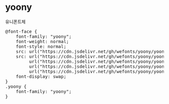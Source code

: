 # yoony
유니폰트체

<pre>
@font-face {
    font-family: "yoony";
    font-weight: normal;
    font-style: normal;
    src: url("https://cdn.jsdelivr.net/gh/wefonts/yoony/yoony.eot");
    src: url("https://cdn.jsdelivr.net/gh/wefonts/yoony/yoony.eot?#iefix") format("embedded-opentype"),
         url("https://cdn.jsdelivr.net/gh/wefonts/yoony/yoony.woff2") format("woff2"),
         url("https://cdn.jsdelivr.net/gh/wefonts/yoony/yoony.woff") format("woff"),
         url("https://cdn.jsdelivr.net/gh/wefonts/yoony/yoony.ttf") format("truetype");
    font-display: swap;
}
.yoony {
    font-family: "yoony";
}
</pre>
